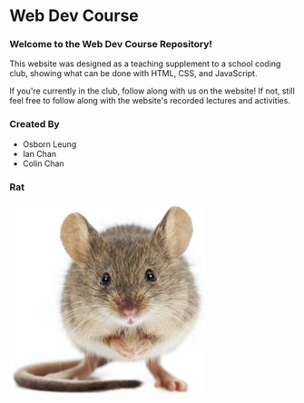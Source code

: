 # Web Dev Course

### Welcome to the Web Dev Course Repository!

This website was designed as a teaching supplement to a school coding club,
showing what can be done with HTML, CSS, and JavaScript.

If you're currently in the club, follow along with us on the website!
If not, still feel free to follow along with the website's recorded lectures and activities.

### Created By
- Osborn Leung
- Ian Chan
- Colin Chan

### Rat
![Rat](/Imgs_and_stuff/rat.jpg)
